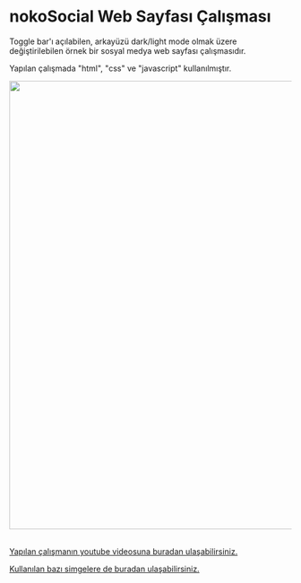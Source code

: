 # nokoSocial Web Sayfası Çalışması

Toggle bar'ı açılabilen, arkayüzü dark/light mode olmak üzere değiştirilebilen örnek bir sosyal medya web sayfası çalışmasıdır.

Yapılan çalışmada "html", "css" ve "javascript" kullanılmıştır.

<!-- ![](./images/%C3%96rnek%20G%C3%B6r%C3%BCn%C3%BCm.jpg)  -->

<img src="./images/%C3%96rnek%20G%C3%B6r%C3%BCn%C3%BCm.jpg" width=800px>
<br>
<br>

[Yapılan çalışmanın youtube videosuna buradan ulaşabilirsiniz.](https://www.youtube.com/watch?v=AiFfDjmd0jU&ab_channel=EGATOR)

[Kullanılan bazı simgelere de buradan ulaşabilirsiniz.](https://fontawesome.com/)







